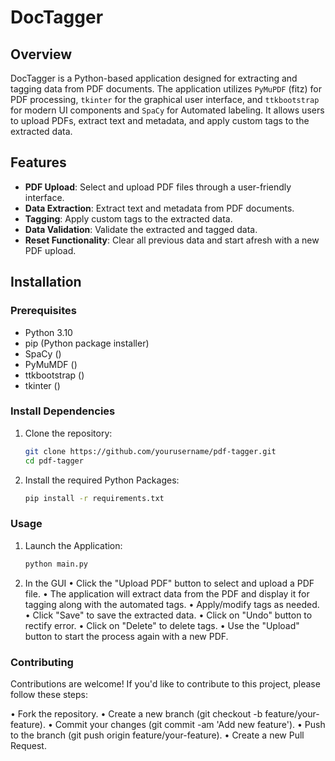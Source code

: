 # DocTagger

## Overview

DocTagger is a Python-based application designed for extracting and tagging data from PDF documents. The application utilizes `PyMuPDF` (fitz) for PDF processing, `tkinter` for the graphical user interface, and `ttkbootstrap` for modern UI components and `SpaCy` for Automated labeling. It allows users to upload PDFs, extract text and metadata, and apply custom tags to the extracted data.

## Features

- **PDF Upload**: Select and upload PDF files through a user-friendly interface.
- **Data Extraction**: Extract text and metadata from PDF documents.
- **Tagging**: Apply custom tags to the extracted data.
- **Data Validation**: Validate the extracted and tagged data.
- **Reset Functionality**: Clear all previous data and start afresh with a new PDF upload.

## Installation

### Prerequisites

- Python 3.10
- pip (Python package installer)
- SpaCy ()
- PyMuMDF ()
- ttkbootstrap ()
- tkinter ()


### Install Dependencies

1. Clone the repository:
   ```bash
   git clone https://github.com/yourusername/pdf-tagger.git
   cd pdf-tagger


2. Install the required Python Packages:
    ```bash
    pip install -r requirements.txt


### Usage

1. Launch the Application:
    ```bash
    python main.py

2. In the GUI
• Click the "Upload PDF" button to select and upload a PDF file.
• The application will extract data from the PDF and display it for tagging along with the automated tags.
• Apply/modify tags as needed.
• Click "Save" to save the extracted data.
• Click on "Undo" button to rectify error. 
• Click on "Delete" to delete tags. 
• Use the "Upload" button to start the process again with a new PDF.

### Contributing

Contributions are welcome! If you'd like to contribute to this project, please follow these steps:

• Fork the repository.
• Create a new branch (git checkout -b feature/your-feature).
• Commit your changes (git commit -am 'Add new feature').
• Push to the branch (git push origin feature/your-feature).
• Create a new Pull Request.